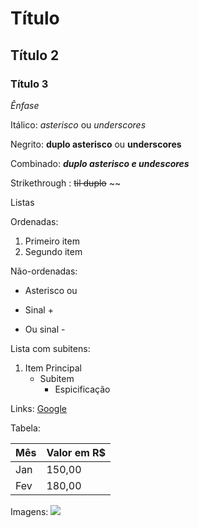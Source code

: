 # Título
## Título 2
### Título 3

*Ênfase*

Itálico: *asterisco* ou _underscores_

Negrito: **duplo asterisco** ou __underscores__

Combinado: **_duplo asterisco e undescores_**

Strikethrough : ~~til duplo~~
~~

Listas

Ordenadas:
1. Primeiro item
2. Segundo item

Não-ordenadas:
* Asterisco ou
+ Sinal +
- Ou sinal -

Lista com subitens:

1. Item Principal
    - Subitem
        - Espicificação 
   



Links:
[Google](https://google.com)

Tabela:

| Mês | Valor em R$|
|-----|------------|
|Jan  |     150,00 |
|Fev  |     180,00 |

Imagens:
<img src="https://logos-world.net/wp-content/uploads/2020/11/GitHub-Emblem.png" />

